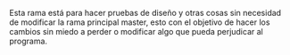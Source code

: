 Esta rama está para hacer pruebas de diseño y otras cosas sin necesidad de modificar la rama principal master, esto con el objetivo de hacer los cambios sin miedo a perder o modificar algo que pueda perjudicar al programa.
